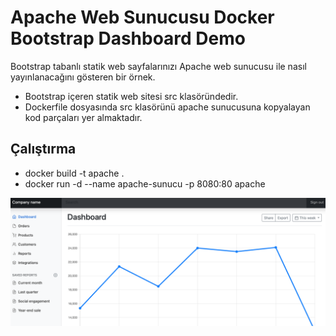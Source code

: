 # Apache Web Sunucusu Docker Bootstrap Dashboard Demo

Bootstrap tabanlı statik web sayfalarınızı Apache web sunucusu ile nasıl yayınlanacağını gösteren bir örnek. 
* Bootstrap içeren statik web sitesi src klasöründedir.
* Dockerfile dosyasında src klasörünü apache sunucusuna kopyalayan kod parçaları yer almaktadır.

## Çalıştırma

* docker build -t apache . 
* docker run -d --name apache-sunucu -p 8080:80 apache

![image](resimler/index.png)

